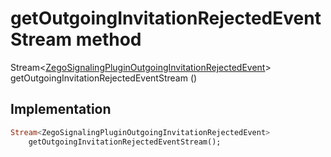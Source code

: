 


# getOutgoingInvitationRejectedEventStream method








Stream&lt;[ZegoSignalingPluginOutgoingInvitationRejectedEvent](../../zego_uikit_prebuilt_live_audio_room/ZegoSignalingPluginOutgoingInvitationRejectedEvent-class.md)> getOutgoingInvitationRejectedEventStream
()








## Implementation

```dart
Stream<ZegoSignalingPluginOutgoingInvitationRejectedEvent>
    getOutgoingInvitationRejectedEventStream();
```







